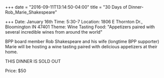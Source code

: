 +++
date = "2016-09-11T13:14:50-04:00"
title = "30 Days of Dinner-Rob_Marie_Shakespeare"

+++
Date: January 16th
Time: 5:30-7
Location: 1806 E Thornton Dr., Bloomington IN 47401
Theme: Wine Tasting
Food: "Appetizers paired with several incredible wines from around the world"

BPP board member Rob Shakespeare and his wife (longtime BPP supporter) Marie will be hosting a wine tasting paired with delicious appetizers at their home.

THIS DINNER IS SOLD OUT

Price: $50
